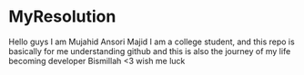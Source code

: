 # MyResolution
Hello guys I am Mujahid Ansori Majid
I am a college student, and this repo is basically
for me understanding github and this is also the journey 
of my life becoming developer Bismillah <3
wish me luck
